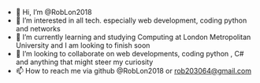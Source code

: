 - 👋 Hi, I’m @RobLon2018
- 👀 I’m interested in all tech. especially web development, coding python and networks
- 🌱 I’m currently learning and studying Computing at London Metropolitan University and I am looking to finish soon 
- 💞️ I’m looking to collaborate on web developments, coding python , C# and anything that might steer my curiosity 
- 📫 How to reach me via github @RobLon2018 or rob203064@gmail.com

<!---
RobLon2018/RobLon2018 is a ✨ special ✨ repository because its `README.md` (this file) appears on your GitHub profile.
You can click the Preview link to take a look at your changes.
--->
